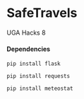 # SafeTravels
UGA Hacks 8

#### Dependencies

`pip install flask`

`pip install requests`

`pip install meteostat`